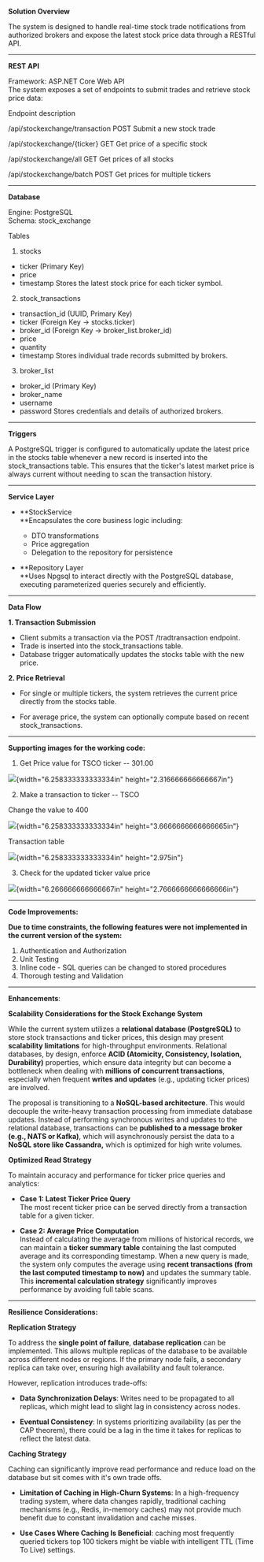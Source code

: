 **Solution Overview**

The system is designed to handle real-time stock trade notifications
from authorized brokers and expose the latest stock price data through a
RESTful API.

--------------------------------------------------------------------

**REST API**

Framework: ASP.NET Core Web API\
The system exposes a set of endpoints to submit trades and retrieve
stock price data:

Endpoint description

  /api/stockexchange/transaction      POST     Submit a new stock trade

  /api/stockexchange/{ticker}         GET      Get price of a specific
                                               stock

  /api/stockexchange/all              GET      Get prices of all stocks

  /api/stockexchange/batch            POST     Get prices for multiple
                                               tickers

-----------------------------------------------------------------------

**Database**

Engine: PostgreSQL\
Schema: stock_exchange

Tables

1.  stocks
-   ticker (Primary Key)
-   price
-   timestamp
Stores the latest stock price for each ticker symbol.

2.  stock_transactions
-   transaction_id (UUID, Primary Key)
-   ticker (Foreign Key → stocks.ticker)
-   broker_id (Foreign Key → broker_list.broker_id)
-   price
-   quantity
-   timestamp
Stores individual trade records submitted by brokers.

3.  broker_list
-   broker_id (Primary Key)
-   broker_name
-   username
-   password
Stores credentials and details of authorized brokers.

--------------------------------------------------------------------

**Triggers**

A PostgreSQL trigger is configured to automatically update the latest
price in the stocks table whenever a new record is inserted into the
stock_transactions table. This ensures that the ticker\'s latest market
price is always current without needing to scan the transaction history.

--------------------------------------------------------------------

**Service Layer**

-   **StockService\
    **Encapsulates the core business logic including:
    -   DTO transformations
    -   Price aggregation
    -   Delegation to the repository for persistence

-   **Repository Layer\
    **Uses Npgsql to interact directly with the PostgreSQL database,
    executing parameterized queries securely and efficiently.

----------------------------------------------------------------------

**Data Flow**

**1. Transaction Submission**

-   Client submits a transaction via the POST /tradtransaction endpoint.
-   Trade is inserted into the stock_transactions table.
-   Database trigger automatically updates the stocks table with the new
    price.

**2. Price Retrieval**

-   For single or multiple tickers, the system retrieves the current
    price directly from the stocks table.

-   For average price, the system can optionally compute based on recent
    stock_transactions.

--------------------------------------------------------------------

**Supporting images for the working code:**

1.  Get Price value for TSCO ticker -- 301.00

![](./Documentation/image1.png){width="6.258333333333334in"
height="2.316666666666667in"}

2.  Make a transaction to ticker -- TSCO

Change the value to 400

![](./Documentation/image2.png){width="6.258333333333334in"
height="3.6666666666666665in"}

Transaction table

![](./Documentation/image3.png){width="6.258333333333334in" height="2.975in"}

3.  Check for the updated ticker value price

![](./Documentation/image4.png){width="6.266666666666667in"
height="2.7666666666666666in"}

--------------------------------------------------------------------

**Code Improvements:**

**Due to time constraints, the following features were not implemented
in the current version of the system:**

1.  Authentication and Authorization
2.  Unit Testing
3.  Inline code - SQL queries can be changed to stored procedures
4.  Thorough testing and Validation

--------------------------------------------------------------------

**Enhancements**:

**Scalability Considerations for the Stock Exchange System**

While the current system utilizes a **relational database (PostgreSQL)**
to store stock transactions and ticker prices, this design may present
**scalability limitations** for high-throughput environments. Relational
databases, by design, enforce **ACID (Atomicity, Consistency, Isolation,
Durability)** properties, which ensure data integrity but can become a
bottleneck when dealing with **millions of concurrent transactions**,
especially when frequent **writes and updates** (e.g., updating ticker
prices) are involved.

The proposal is transitioning to a **NoSQL-based architecture**. This
would decouple the write-heavy transaction processing from immediate
database updates. Instead of performing synchronous writes and updates
to the relational database, transactions can be **published to a message
broker (e.g., NATS or Kafka)**, which will asynchronously persist
the data to a **NoSQL store like Cassandra,** which is optimized for high write
volumes.

**Optimized Read Strategy**

To maintain accuracy and performance for ticker price queries and
analytics:

-   **Case 1: Latest Ticker Price Query**\
    The most recent ticker price can be served directly from a
    transaction table for a given ticker.

-   **Case 2: Average Price Computation**\
    Instead of calculating the average from millions of historical
    records, we can maintain a **ticker summary table** containing the
    last computed average and its corresponding timestamp. When a new
    query is made, the system only computes the average using **recent
    transactions (from the last computed timestamp to now)** and updates
    the summary table. This **incremental calculation strategy**
    significantly improves performance by avoiding full table scans.

-----------------------------------------------------------------------

**Resilience Considerations:**

**Replication Strategy**

To address the **single point of failure**, **database replication** can
be implemented. This allows multiple replicas of the database to be
available across different nodes or regions. If the primary node fails,
a secondary replica can take over, ensuring high availability and fault
tolerance.

However, replication introduces trade-offs:

-   **Data Synchronization Delays**: Writes need to be propagated to all
    replicas, which might lead to slight lag in consistency across
    nodes.

-   **Eventual Consistency**: In systems prioritizing availability (as
    per the CAP theorem), there could be a lag in the time it takes for
    replicas to reflect the latest data.

**Caching Strategy**

Caching can significantly improve read performance and reduce load
on the database but sit comes with it's own trade offs.

-   **Limitation of Caching in High-Churn Systems**: In a high-frequency
    trading system, where data changes rapidly, traditional caching
    mechanisms (e.g., Redis, in-memory caches) may not provide much
    benefit due to constant invalidation and cache misses.

-   **Use Cases Where Caching Is Beneficial**: caching most frequently queried tickers top 100 tickers might be viable with
    intelligent TTL (Time To Live) settings.
